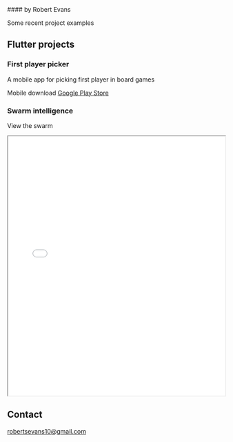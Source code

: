 <title>Personal Project Portfolio</title>
#### by Robert Evans

Some recent project examples

## Flutter projects

### First player picker

A mobile app for picking first player in board games

Mobile download [Google Play Store](https://play.google.com/store/apps/details?id=com.robert_evans.first_player_picker)

### Swarm intelligence

View the swarm

<iframe
  src="flutter_apps/swarm_theory/boids.html"
  style="width:100%; height:600px;"
></iframe>

## Contact

robertsevans10@gmail.com